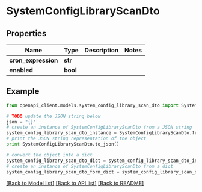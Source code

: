 # SystemConfigLibraryScanDto


## Properties
Name | Type | Description | Notes
------------ | ------------- | ------------- | -------------
**cron_expression** | **str** |  | 
**enabled** | **bool** |  | 

## Example

```python
from openapi_client.models.system_config_library_scan_dto import SystemConfigLibraryScanDto

# TODO update the JSON string below
json = "{}"
# create an instance of SystemConfigLibraryScanDto from a JSON string
system_config_library_scan_dto_instance = SystemConfigLibraryScanDto.from_json(json)
# print the JSON string representation of the object
print SystemConfigLibraryScanDto.to_json()

# convert the object into a dict
system_config_library_scan_dto_dict = system_config_library_scan_dto_instance.to_dict()
# create an instance of SystemConfigLibraryScanDto from a dict
system_config_library_scan_dto_form_dict = system_config_library_scan_dto.from_dict(system_config_library_scan_dto_dict)
```
[[Back to Model list]](../README.md#documentation-for-models) [[Back to API list]](../README.md#documentation-for-api-endpoints) [[Back to README]](../README.md)


